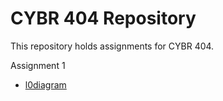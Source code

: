 
# CYBR 404 Repository

This repository holds assignments for CYBR 404.

Assignment 1
* [l0diagram](https://github.com/gettingera/CYBR-404/blob/main/Assignments/Assignment1/webscraperl0.jpg)
